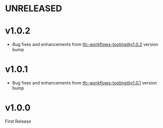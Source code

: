 # UNRELEASED

# v1.0.2
* Bug fixes and enhancements from [tfc-workflows-tooling@v1.0.2](https://github.com/hashicorp/tfc-workflows-tooling/releases/tag/v1.0.2) version bump

# v1.0.1
* Bug fixes and enhancements from [tfc-workflows-tooling@v1.0.1](https://github.com/hashicorp/tfc-workflows-tooling/releases/tag/v1.0.1) version bump

# v1.0.0

First Release
